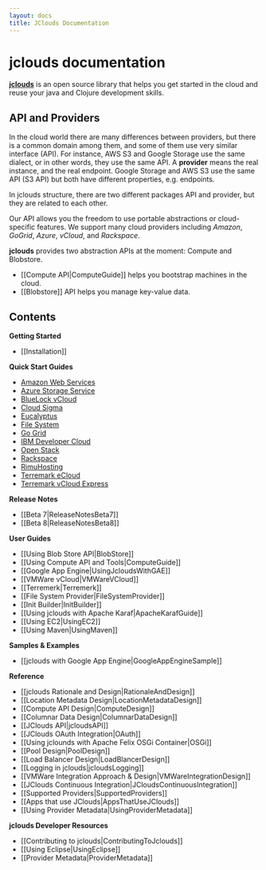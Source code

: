 ```yaml
---
layout: docs
title: JClouds Documentation
---
```


# **jclouds** documentation

[**jclouds**](http://www.jclouds.org/) is an open source library that helps you get started in the cloud and reuse your java and 
Clojure development skills. 


## API and Providers

In the cloud world there are many differences between providers, but there is a common domain among them, and some of them use very similar interface (API).
For instance, AWS S3 and Google Storage use the same dialect, or in other words, they use the same API.
A **provider** means the real instance, and the real endpoint. Google Storage and AWS S3 use the same API (S3 API) but both have different properties, e.g. endpoints.

In jclouds structure, there are two different packages API and provider, but they are related to each other.

Our API allows you the freedom to use portable abstractions or cloud-specific features. 
We support many cloud providers including _Amazon_, _GoGrid_, _Azure_, _vCloud_, and _Rackspace_.



**jclouds** provides two abstraction APIs at the moment: Compute and Blobstore. 

   * [[Compute API|ComputeGuide]] helps you bootstrap machines in the cloud.
   * [[Blobstore]] API helps you manage key-value data.

## Contents

**Getting Started**

* [[Installation]]

**Quick Start Guides**

* [Amazon Web Services](/documentation/quickstart/aws)
* [Azure Storage Service](/documentation/quickstart/azure-storage)
* [BlueLock vCloud](/documentation/quickstart/bluelock)
* [Cloud Sigma](/documentation/quickstart/cloudsigma)
* [Eucalyptus](/documentation/quickstart/eucalyptus)
* [File System](/documentation/quickstart/filesystem)
* [Go Grid](/documentation/quickstart/go-grid)
* [IBM Developer Cloud](/documentation/quickstart/ibm-developer-cloud)
* [Open Stack](/documentation/quickstart/openstack)
* [Rackspace](/documentation/quickstart/rackspace)
* [RimuHosting](/documentation/quickstart/rimuhosting)
* [Terremark eCloud](/documentation/quickstart/terremark-ecloud)
* [Terremark vCloud Express](/documentation/quickstart/terremark-vcloud-express)

**Release Notes**

* [[Beta 7|ReleaseNotesBeta7]]
* [[Beta 8|ReleaseNotesBeta8]]

**User Guides**

* [[Using Blob Store API|BlobStore]]
* [[Using Compute API and Tools|ComputeGuide]]
* [[Google App Engine|UsingJcloudsWithGAE]]
* [[VMWare vCloud|VMWareVCloud]]
* [[Terremerk|Terremerk]]
* [[File System Provider|FileSystemProvider]]
* [[Init Builder|InitBuilder]]
* [[Using jclouds with Apache Karaf|ApacheKarafGuide]]
* [[Using EC2|UsingEC2]]
* [[Using Maven|UsingMaven]]

**Samples & Examples**

* [[jclouds with Google App Engine|GoogleAppEngineSample]]

**Reference**

* [[jclouds Rationale and Design|RationaleAndDesign]]
* [[Location Metadata Design|LocationMetadataDesign]]
* [[Compute API Design|ComputeDesign]]
* [[Columnar Data Design|ColumnarDataDesign]]
* [[JClouds API|jcloudsAPI]]
* [[JClouds OAuth Integration|OAuth]]
* [[Using jclounds with Apache Felix OSGi Container|OSGi]]
* [[Pool Design|PoolDesign]]
* [[Load Balancer Design|LoadBlancerDesign]]
* [[Logging in jclouds|jcloudsLogging]]
* [[VMWare Integration Approach & Design|VMWareIntegrationDesign]]
* [[JClouds Continuous Integration|JCloudsContinuousIntegration]]
* [[Supported Providers|SupportedProviders]]
* [[Apps that use JClouds|AppsThatUseJClouds]]
* [[Using Provider Metadata|UsingProviderMetadata]]


**jclouds Developer Resources**

* [[Contributing to jclouds|ContributingToJclouds]]
* [[Using Eclipse|UsingEclipse]]
* [[Provider Metadata|ProviderMetadata]]

